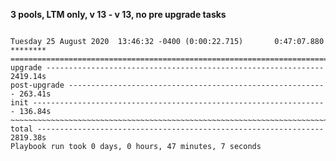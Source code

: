 
**3 pools, LTM only, v 13 - v 13, no pre upgrade tasks**

```

Tuesday 25 August 2020  13:46:32 -0400 (0:00:22.715)       0:47:07.880 ******** 
=============================================================================== 
upgrade -------------------------------------------------------------- 2419.14s
post-upgrade ---------------------------------------------------------- 263.41s
init ------------------------------------------------------------------ 136.84s
~~~~~~~~~~~~~~~~~~~~~~~~~~~~~~~~~~~~~~~~~~~~~~~~~~~~~~~~~~~~~~~~~~~~~~~~~~~~~~~ 
total ---------------------------------------------------------------- 2819.38s
Playbook run took 0 days, 0 hours, 47 minutes, 7 seconds

```



